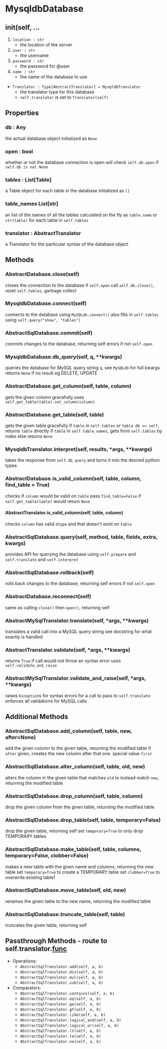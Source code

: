 # MysqldbDatabase

## __init__(self, ...
1. `location : str`
   - the location of the server
2. `user : str`
   - the username
3. `password : str`
   - the password for @user
4. `name : str`
   - the name of the database to use
- `Translator : Type[AbstractTranslator] = MysqldbTranslator`
   - the translator type for this database
   - `self.translator` is set to `Translator(self)`

## Properties

### db : Any
the actual database object
initialized as `None`

### open : bool
whether or not the database connection is open
will check `self.db.open` if `self.db is not None`

### tables : List[Table]
a Table object for each table in the database
initialized as `[]`

### table_names List[str]
an list of the names of all the tables
calculated on the fly as `table.name` or `str(table)` for each table in `self.tables`

### translator : AbstractTranslator
a Translator for the particular syntax of the database object

## Methods
### AbstractDatabase.close(self)
closes the connection to the database if `self.open`
call `self.db.close()`, reset `self.tables`, garbage collect

### MysqldbDatabase.connect(self)
connects to the database using `MySQLdb.connect()`
also fills in `self.tables` using `self.query("show", "tables")`

### AbstractSqlDatabase.commit(self)
commits changes to the database, returning self
errors if not `self.open`

### MysqldbDatabase.db_query(self, q, **kwargs)
queries the database for MySQL query string `q`, see `MySQLdb` for full kwargs
returns `None` if no result eg DELETE, UPDATE

### AbstractDatabase.get_column(self, table, column)
gets the given column gracefully
uses `self.get_table(table).set_column(column)`

### AbstractDatabase.get_table(self, table)
gets the given table gracefully
if `table` in `self.tables` or `table.db == self`, returns `table` directly
if `table` in `self.table_names`, gets from `self.tables` by index
else returns `None`

### MysqldbTranslator.interpret(self, results, *args, **kwargs)
takes the response from `self.db_query` and turns it into the desired python types

### AbstractDatabase.is_valid_column(self, table, column, find_table = True)
checks if `column` would be valid on `table`
pass `find_table=False` if `self.get_table(table)` would return `None`
#### AbstractTranslator.is_valid_column(self, table, column)
checks `column` has valid `dtype` and that doesn't exist on `table`

### AbstractSqlDatabase.query(self, method, table, fields, extra, kwargs)
provides API for querying the database using `self.prepare` and `self.translate` and `self.interpret`

### AbstractSqlDatabase.rollback(self)
rolls back changes to the database, returning self
errors if not `self.open`

### AbstractDatabase.reconnect(self)
same as calling `close()` then `open()`, returning self

### AbstractMySqlTranslator.translate(self, *args, **kwargs)
translates a valid call into a MySQL query string
see docstring for what exactly is handled

### AbstractTranslator.validate(self, *args, **kwargs)
returns `True` if call would not throw an syntax error
uses `self.validate_and_raise`

### AbstractMySqlTranslator.validate_and_raise(self, *args, **kwargs)
raises `Exception`s for syntax errors for a call to pass to `self.translate`
enforces all validations for MySQL calls

## Additional Methods
### AbstractSqlDatabase.add_column(self, table, new, after=None)
add the given column to the given table, returning the modified table
if `after` given, creates the new column after that one. special value `first`

### AbstractSqlDatabase.alter_column(self, table, old, new)
alters the column in the given table that matches `old` to instead match `new`, returning the modified table

### AbstractSqlDatabase.drop_column(self, table, column)
drop the given column from the given table, returning the modified table

### AbstractSqlDatabase.drop_table(self, table, temporary=False)
drop the given table, returning self
set `temporary=True` to only drop TEMPORARY tables

### AbstractSqlDatabase.make_table(self, table, columns, temporary=False, clobber=False)
makes a new table with the given name and columns, returning the new table
set `temporary=True` to create a TEMPORARY table
set `clobber=True` to overwrite existing table1

### AbstractSqlDatabase.move_table(self, old, new)
renames the given table to the new name, returning the modified table

### AbstractSqlDatabase.truncate_table(self, table)
truncates the given table, returning self

## Passthrough Methods - route to self.translator.[func]()
- Operations:
  - `AbstractSqlTranslator.add(self, a, b)`
  - `AbstractSqlTranslator.div(self, a, b)`
  - `AbstractSqlTranslator.mul(self, a, b)`
  - `AbstractSqlTranslator.sub(self, a, b)`
- Comparators:
  - `AbstractSqlTranslator.contains(self, a, b)`
  - `AbstractSqlTranslator.eq(self, a, b)`
  - `AbstractSqlTranslator.ge(self, a, b)`
  - `AbstractSqlTranslator.gt(self, a, b)`
  - `AbstractSqlTranslator.like(self, a, b)`
  - `AbstractSqlTranslator.logical_and(self, a, b)`
  - `AbstractSqlTranslator.logical_or(self, a, b)`
  - `AbstractSqlTranslator.lt(self, a, b)`
  - `AbstractSqlTranslator.le(self, a, b)`
  - `AbstractSqlTranslator.ne(self, a, b)`
    